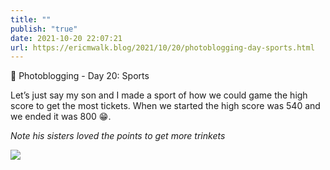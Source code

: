 ```yaml
---
title: ""
publish: "true"
date: 2021-10-20 22:07:21
url: https://ericmwalk.blog/2021/10/20/photoblogging-day-sports.html
---
```


📸 Photoblogging - Day 20: Sports

Let’s just say my son and I made a sport of how we could game the high score to get the most tickets. When we started the high score was 540 and we ended it was 800 😁.

*Note his sisters loved the points to get more trinkets*

![](https://ericmwalk.blog/uploads/2021/d40129a3bf.jpg)